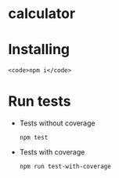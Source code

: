 # calculator

# Installing
    <code>npm i</code>

# Run tests
- Tests without coverage

    <code>npm test</code>

- Tests with coverage

    <code>npm run test-with-coverage</code>